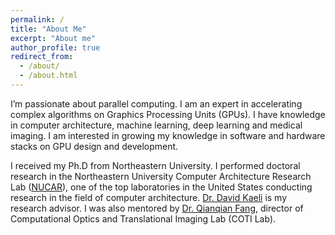 ```yaml
---
permalink: /
title: "About Me"
excerpt: "About me"
author_profile: true
redirect_from: 
  - /about/
  - /about.html
---
```


I’m passionate about parallel computing.
I am an expert in accelerating complex algorithms on Graphics Processing Units (GPUs).
I have knowledge in computer architecture, machine learning, deep learning and medical imaging.
I am interested in growing my knowledge in software and hardware stacks on GPU design and development.

I received my Ph.D from Northeastern University.
I performed doctoral research in the Northeastern University Computer Architecture Research Lab ([NUCAR](https://ece.northeastern.edu/groups/nucar/research.html)),
one of the top laboratories in the United States conducting research in the field of computer architecture.
[Dr. David Kaeli](https://ece.northeastern.edu/fac-ece/kaeli.html) is my research advisor.
I was also mentored by [Dr. Qianqian Fang](http://fanglab.org/people/index.html), director of Computational Optics and Translational Imaging Lab (COTI Lab). 

